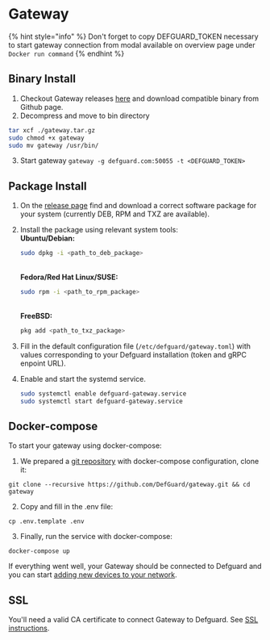 # Gateway

{% hint style="info" %}
Don't forget to copy DEFGUARD\_TOKEN necessary to start gateway connection from modal available on overview page under `Docker run command`
{% endhint %}

## Binary Install

1. Checkout Gateway releases [here](https://github.com/DefGuard/gateway/releases) and download compatible binary from Github page.
2. Decompress and move to bin directory

```sh
tar xcf ./gateway.tar.gz
sudo chmod +x gateway
sudo mv gateway /usr/bin/
```

3. Start gateway `gateway -g defguard.com:50055 -t <DEFGUARD_TOKEN>`

## Package Install

1. On the [release page](https://github.com/DefGuard/gateway/releases) find and download a correct software package for your system (currently DEB, RPM and TXZ are available).
2.  Install the package using relevant system tools:\
    **Ubuntu/Debian:**

    ```bash
    sudo dpkg -i <path_to_deb_package>
    ```

    \
    **Fedora/Red Hat Linux/SUSE:**

    ```bash
    sudo rpm -i <path_to_rpm_package>
    ```

    \
    **FreeBSD:**

    ```bash
    pkg add <path_to_txz_package>
    ```
3. Fill in the default configuration file (`/etc/defguard/gateway.toml`) with values corresponding to your Defguard installation (token and gRPC enpoint URL).
4.  Enable and start the systemd service.

    ```bash
    sudo systemctl enable defguard-gateway.service
    sudo systemctl start defguard-gateway.service
    ```

## Docker-compose

To start your gateway using docker-compose:

1. We prepared a [git repository](https://github.com/DefGuard/deployment) with docker-compose configuration, clone it:

```
git clone --recursive https://github.com/DefGuard/gateway.git && cd gateway
```

2. Copy and fill in the .env file:

```
cp .env.template .env
```

3. Finally, run the service with docker-compose:

```
docker-compose up
```

If everything went well, your Gateway should be connected to Defguard and you can start [adding new devices to your network](features/wireguard/adding-wireguard-devices.md).

## SSL

You'll need a valid CA certificate to connect Gateway to Defguard. See [SSL instructions](https://defguard.gitbook.io/defguard/features/setting-up-your-instance/docker-compose#ssl-setup).
